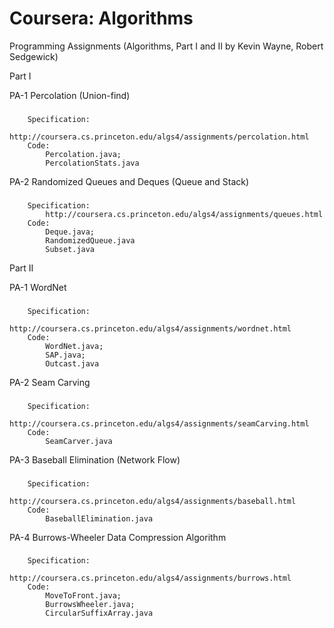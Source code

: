 Coursera: Algorithms
===================

Programming Assignments (Algorithms, Part I and II by Kevin Wayne, Robert Sedgewick)

Part I

PA-1 Percolation (Union-find)
###
		Specification: 
			http://coursera.cs.princeton.edu/algs4/assignments/percolation.html
		Code:
			Percolation.java;
			PercolationStats.java
	
PA-2 Randomized Queues and Deques (Queue and Stack)
###
		Specification:
			http://coursera.cs.princeton.edu/algs4/assignments/queues.html
		Code:
			Deque.java;
			RandomizedQueue.java
			Subset.java
	
Part II

PA-1 WordNet
###
		Specification: 
			http://coursera.cs.princeton.edu/algs4/assignments/wordnet.html
		Code:
			WordNet.java;
			SAP.java;
			Outcast.java

PA-2 Seam Carving
###
		Specification: 
			http://coursera.cs.princeton.edu/algs4/assignments/seamCarving.html
		Code:
			SeamCarver.java
	
PA-3 Baseball Elimination (Network Flow)
###
		Specification: 
			http://coursera.cs.princeton.edu/algs4/assignments/baseball.html
		Code:
			BaseballElimination.java
	
PA-4 Burrows-Wheeler Data Compression Algorithm
###
		Specification: 
			http://coursera.cs.princeton.edu/algs4/assignments/burrows.html
		Code:
			MoveToFront.java;
			BurrowsWheeler.java;
			CircularSuffixArray.java